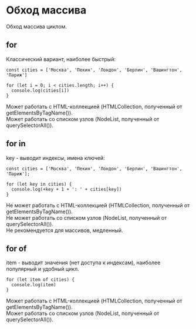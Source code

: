# Обход массива
Обход массива циклом.

## for
Классический вариант, наиболее быстрый:

    const cities = ['Москва', 'Пекин', 'Лондон', 'Берлин', 'Вашингтон', 'Париж']

    for (let i = 0; i < cities.length; i++) {
      console.log(cities[i])
    }

Может работать с HTML-коллекцией (HTMLCollection, полученный от getElementsByTagName()).  
Может работать со списком узлов (NodeList, полученный от querySelectorAll()).

## for in
key - выводит индексы, имена ключей:

    const cities = ['Москва', 'Пекин', 'Лондон', 'Берлин', 'Вашингтон', 'Париж'];

    for (let key in cities) {
      console.log(+key + 1 + ': ' + cities[key])
    }

Не может работать с HTML-коллекцией (HTMLCollection, полученный от getElementsByTagName()).  
Не может работать со списком узлов (NodeList, полученный от querySelectorAll()).  
Не рекомендуется для массивов, медленный.

## for of
item - выводит значения (нет доступа к индексам), наиболее популярный и удобный цикл.

    for (let item of cities) {
      console.log(item)
    }

Может работать с HTML-коллекцией (HTMLCollection, полученный от getElementsByTagName()).  
Может работать со списком узлов (NodeList, полученный от querySelectorAll()).
